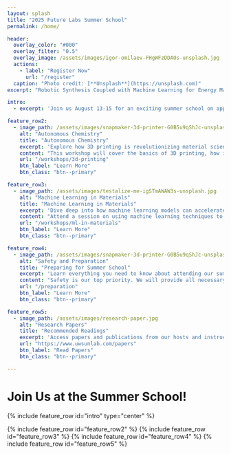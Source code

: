 ```yaml
---
layout: splash
title: "2025 Future Labs Summer School"
permalink: /home/

header:
  overlay_color: "#000"
  overlay_filter: "0.5"
  overlay_image: /assets/images/igor-omilaev-FHgWFzDDAOs-unsplash.jpg
  actions:
    - label: "Register Now"
      url: "/register"
  caption: "Photo credit: [**Unsplash**](https://unsplash.com)"
excerpt: "Robotic Synthesis Coupled with Machine Learning for Energy Materials."

intro: 
  - excerpt: 'Join us August 13-15 for an exciting summer school on applying Machine Learning to Material Science. A hands-on experience for researchers and enthusiasts!'

feature_row2:
  - image_path: /assets/images/snapmaker-3d-printer-G0B5u9qShJc-unsplash.jpg
    alt: "Autonomous Chemistry"
    title: "Autonomous Chemistry"
    excerpt: 'Explore how 3D printing is revolutionizing material science. Hands-on demonstrations and learning!'
    content: "This workshop will cover the basics of 3D printing, how it can be applied to materials research, and the future of additive manufacturing."
    url: "/workshops/3d-printing"
    btn_label: "Learn More"
    btn_class: "btn--primary"

feature_row3:
  - image_path: /assets/images/testalize-me-igSTmAWAW3s-unsplash.jpg
    alt: "Machine Learning in Materials"
    title: "Machine Learning in Materials"
    excerpt: 'Dive deep into how machine learning models can accelerate materials discovery.'
    content: "Attend a session on using machine learning techniques to predict material properties and synthesize new materials efficiently. A cutting-edge field in research!"
    url: "/workshops/ml-in-materials"
    btn_label: "Learn More"
    btn_class: "btn--primary"

feature_row4:
  - image_path: /assets/images/snapmaker-3d-printer-G0B5u9qShJc-unsplash.jpg
    alt: "Safety and Preparation"
    title: "Preparing for Summer School"
    excerpt: 'Learn everything you need to know about attending our summer school, including safety information and materials.'
    content: "Safety is our top priority. We will provide all necessary Personal Protective Equipment (PPE), and here you can find important information to prepare for the event."
    url: "/preparation"
    btn_label: "Learn More"
    btn_class: "btn--primary"

feature_row5:
  - image_path: /assets/images/research-paper.jpg
    alt: "Research Papers"
    title: "Recommended Readings"
    excerpt: 'Access papers and publications from our hosts and instructors to better prepare for the summer school.'
    url: "https://www.uwsunlab.com/papers"
    btn_label: "Read Papers"
    btn_class: "btn--primary"

---
```


# Join Us at the Summer School!

{% include feature_row id="intro" type="center" %}

{% include feature_row id="feature_row2" %}
{% include feature_row id="feature_row3" %}
{% include feature_row id="feature_row4" %}
{% include feature_row id="feature_row5" %}
